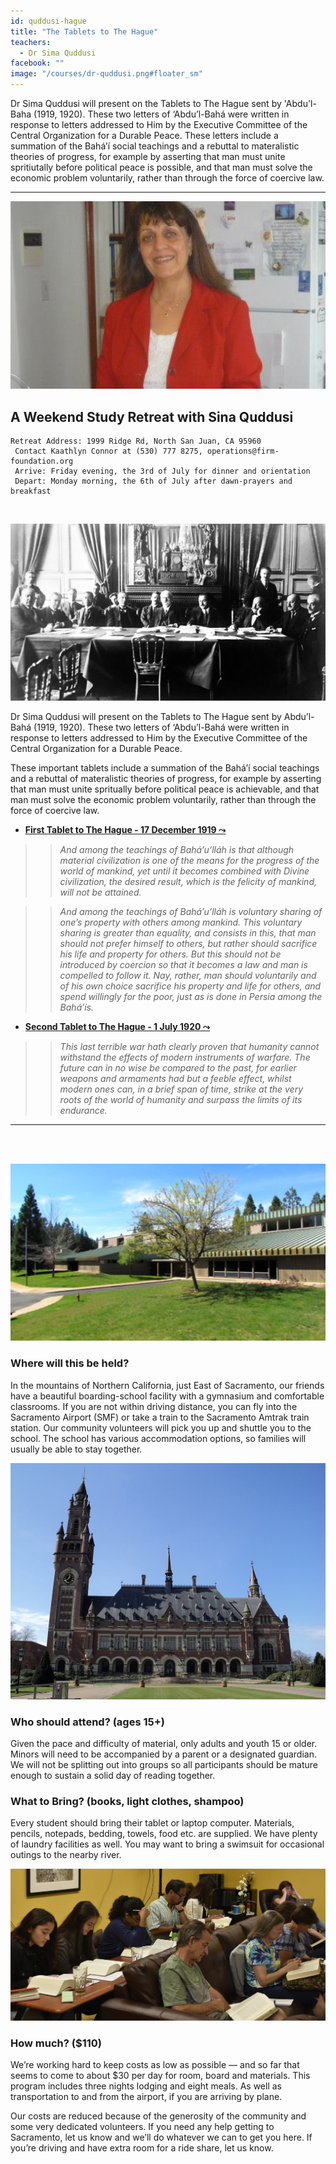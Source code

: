 ```yaml
---
id: quddusi-hague
title: "The Tablets to The Hague"
teachers:
  - Dr Sima Quddusi
facebook: ""
image: "/courses/dr-quddusi.png#floater_sm"
---
```


Dr Sima Quddusi will present on the Tablets to The Hague sent by 'Abdu'l-Baha (1919, 1920). These two letters of ‘Abdu’l-Bahá were written in response to letters addressed to Him by the Executive Committee of the Central Organization for a Durable Peace. These letters include a summation of the Bahá’í social teachings and a rebuttal to materalistic theories of progress, for example by asserting that man must unite spritiutally before political peace is possible, and that man must solve the economic problem voluntarily, rather than through the force of coercive law.

---


![dr quddusi](/courses/dr-quddusi-wide.png#full)

## A Weekend Study Retreat with Sina Quddusi

```
Retreat Address: 1999 Ridge Rd, North San Juan, CA 95960
 Contact Kaathlyn Connor at (530) 777 8275, operations@firm-foundation.org
 Arrive: Friday evening, the 3rd of July for dinner and orientation
 Depart: Monday morning, the 6th of July after dawn-prayers and breakfast
```

<br>

![the hauge](/courses/hauge-convention.jpg#floater2)

Dr Sima Quddusi will present on the Tablets to The Hague sent by Abdu’l-Bahá (1919, 1920). These two letters of ‘Abdu’l-Bahá were written in response to letters addressed to Him by the Executive Committee of the Central Organization for a Durable Peace.

These important tablets include a summation of the Bahá’í social teachings and a rebuttal of materalistic theories of progress, for example by asserting that man must unite spritually before political peace is achievable, and that man must solve the economic problem voluntarily, rather than through the force of coercive law.


  + **[First Tablet to The Hague - 17 December 1919  ⤳](https://www.bahai.org/library/authoritative-texts/abdul-baha/tablets-hague-abdul-baha/2#381373700)**

  > > *And among the teachings of Bahá’u’lláh is that although material civilization is one of the means for the progress of the world of mankind, yet until it becomes combined with Divine civilization, the desired result, which is the felicity of mankind, will not be attained.*

  > > *And among the teachings of Bahá’u’lláh is voluntary sharing of one’s property with others among mankind. This voluntary sharing is greater than equality, and consists in this, that man should not prefer himself to others, but rather should sacrifice his life and property for others. But this should not be introduced by coercion so that it becomes a law and man is compelled to follow it. Nay, rather, man should voluntarily and of his own choice sacrifice his property and life for others, and spend willingly for the poor, just as is done in Persia among the Bahá’ís.*


  + **[Second Tablet to The Hague - 1 July 1920  ⤳](https://www.bahai.org/library/authoritative-texts/abdul-baha/tablets-hague-abdul-baha/3#738038819)**


  > > *This last terrible war hath clearly proven that humanity cannot withstand the effects of modern instruments of warfare. The future can in no wise be compared to the past, for earlier weapons and armaments had but a feeble effect, whilst modern ones can, in a brief span of time, strike at the very roots of the world of humanity and surpass the limits of its endurance.*



---
<br><br>


![school front](/courses/school-front2.jpg#floater)
### Where will this be held?

In the mountains of Northern California, just East of Sacramento, our friends have a beautiful boarding-school facility with a gymnasium and comfortable classrooms. If you are not within driving distance, you can fly into the Sacramento Airport (SMF) or take a train to the Sacramento Amtrak train station. Our community volunteers will pick you up and shuttle you to the school. The school has various accommodation options, so families will usually be able to stay together.



![the hauge](/courses/the-hauge.jpg#floater2)
### Who should attend? (ages 15+)

Given the pace and difficulty of material, only adults and youth 15 or older. Minors will need to be accompanied by a parent or a designated guardian. We will not be splitting out into groups so all participants should be mature enough to sustain a solid day of reading together.



### What to Bring? (books, light clothes, shampoo)

Every student should bring their tablet or laptop computer. Materials, pencils, notepads, bedding, towels, food etc. are supplied. We have plenty of laundry facilities as well. You may want to bring a swimsuit for occasional outings to the nearby river.


![participants](/db-challenge/db-banner-2019.jpg#floater)

### How much? ($110)

We’re working hard to keep costs as low as possible — and so far that seems to come to about $30 per day for room, board and materials. This program includes three nights lodging and eight meals. As well as transportation to and from the airport, if you are arriving by plane.

Our costs are reduced because of the generosity of the community and some very dedicated volunteers. If you need any help getting to Sacramento, let us know and we’ll do whatever we can to get you here. If you’re driving and have extra room for a ride share, let us know.

<br><br><br><br>
